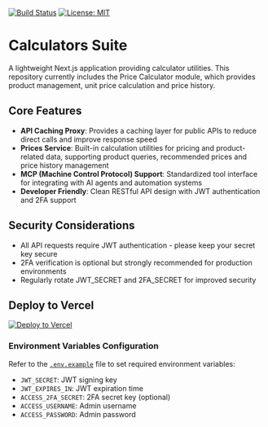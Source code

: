[![Build Status](https://github.com/DavidKk/vercel-openapi/actions/workflows/coverage.workflow.yml/badge.svg)](https://github.com/DavidKk/vercel-openapi/actions/workflows/coverage.workflow.yml) [![License: MIT](https://img.shields.io/badge/License-MIT-yellow.svg)](https://opensource.org/licenses/MIT)

# Calculators Suite

A lightweight Next.js application providing calculator utilities. This repository currently includes the Price Calculator module, which provides product management, unit price calculation and price history.

## Core Features

- **API Caching Proxy**: Provides a caching layer for public APIs to reduce direct calls and improve response speed
- **Prices Service**: Built-in calculation utilities for pricing and product-related data, supporting product queries, recommended prices and price history management
- **MCP (Machine Control Protocol) Support**: Standardized tool interface for integrating with AI agents and automation systems
- **Developer Friendly**: Clean RESTful API design with JWT authentication and 2FA support

## Security Considerations

- All API requests require JWT authentication - please keep your secret key secure
- 2FA verification is optional but strongly recommended for production environments
- Regularly rotate JWT_SECRET and 2FA_SECRET for improved security

## Deploy to Vercel

[![Deploy to Vercel](https://vercel.com/button)](https://vercel.com/new/clone?repository-url=https%3A%2F%2Fgithub.com%2FDavidKk%2Fvercel-openapi)

### Environment Variables Configuration

Refer to the [`.env.example`](./.env.example) file to set required environment variables:

- `JWT_SECRET`: JWT signing key
- `JWT_EXPIRES_IN`: JWT expiration time
- `ACCESS_2FA_SECRET`: 2FA secret key (optional)
- `ACCESS_USERNAME`: Admin username
- `ACCESS_PASSWORD`: Admin password
